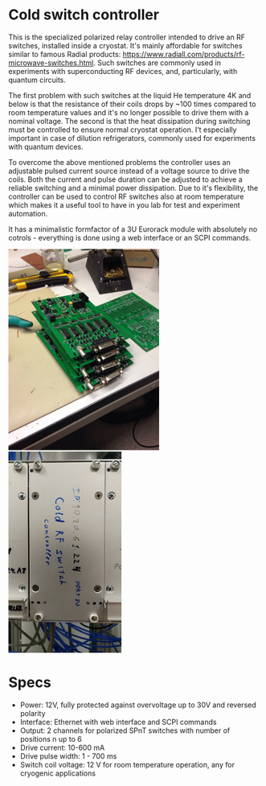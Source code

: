 # Cold switch controller
This is the specialized polarized relay controller intended to drive an RF switches, installed inside a cryostat. It's mainly
affordable for switches similar to famous Radial products: https://www.radiall.com/products/rf-microwave-switches.html. Such switches are commonly used in experiments with superconducting RF devices, and, particularly, with quantum circuits. 

The first problem with such switches at the liquid He temperature 4K and below is that the resistance of their coils drops by ~100 times compared to room temperature values and it's no longer possible to drive them with a nominal voltage. The second is that the heat dissipation during switching must be controlled to ensure normal cryostat operation. I't especially important in case of dilution refrigerators, commonly used for experiments with quantum devices. 

To overcome the above mentioned problems the controller uses an adjustable pulsed current source instead of a voltage source to drive the coils. Both the current and pulse duration can be adjusted to achieve a reliable switching and a minimal power dissipation. Due to it's flexibility, the controller can be used to control RF switches also at room temperature which makes it a useful tool to have in you lab for test and experiment automation.

It has a minimalistic formfactor of a 3U Eurorack module with absolutely no cotrols - everything is done using a web interface or an SCPI commands.

<img src="/photos/photo_2020-07-08_19-38-45.jpg" alt="drawing" height="400"/> <img src="/photos/photo_2021-03-31_17-08-45.jpg" alt="drawing" height="400"/>

# Specs

 - Power: 12V, fully protected against overvoltage up to 30V and reversed polarity
 - Interface: Ethernet with web interface and SCPI commands
 - Output: 2 channels for polarized SPnT switches with number of positions n up to 6
 - Drive current: 10-600 mA
 - Drive pulse width: 1 - 700 ms
 - Switch coil voltage: 12 V for room temperature operation, any for cryogenic applications
